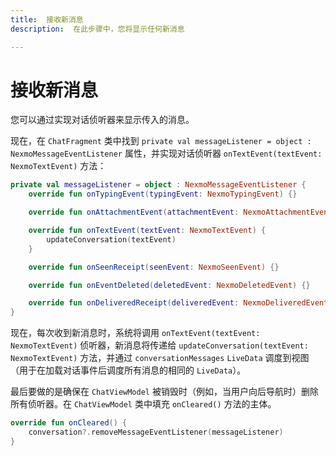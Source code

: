 ```yaml
---
title:  接收新消息
description:  在此步骤中，您将显示任何新消息

---
```


接收新消息
=====

您可以通过实现对话侦听器来显示传入的消息。

现在，在 `ChatFragment` 类中找到 `private val messageListener = object : NexmoMessageEventListener` 属性，并实现对话侦听器 `onTextEvent(textEvent: NexmoTextEvent)` 方法：

```kotlin
private val messageListener = object : NexmoMessageEventListener {
    override fun onTypingEvent(typingEvent: NexmoTypingEvent) {}

    override fun onAttachmentEvent(attachmentEvent: NexmoAttachmentEvent) {}

    override fun onTextEvent(textEvent: NexmoTextEvent) {
        updateConversation(textEvent)
    }

    override fun onSeenReceipt(seenEvent: NexmoSeenEvent) {}

    override fun onEventDeleted(deletedEvent: NexmoDeletedEvent) {}

    override fun onDeliveredReceipt(deliveredEvent: NexmoDeliveredEvent) {}
}
```

现在，每次收到新消息时，系统将调用 `onTextEvent(textEvent: NexmoTextEvent)` 侦听器，新消息将传递给 `updateConversation(textEvent: NexmoTextEvent)` 方法，并通过 `conversationMessages` `LiveData` 调度到视图（用于在加载对话事件后调度所有消息的相同的 `LiveData`）。

最后要做的是确保在 `ChatViewModel` 被销毁时（例如，当用户向后导航时）删除所有侦听器。在 `ChatViewModel` 类中填充 `onCleared()` 方法的主体。

```kotlin
override fun onCleared() {
    conversation?.removeMessageEventListener(messageListener)
}
```

